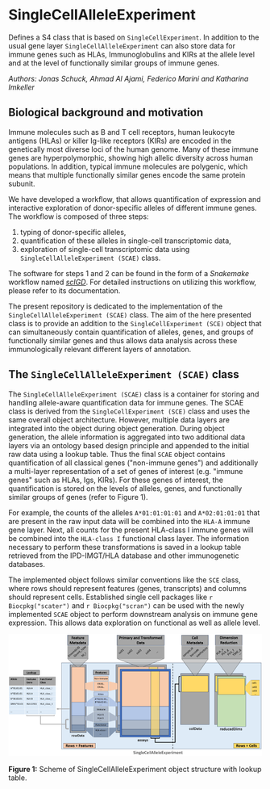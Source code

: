 # SingleCellAlleleExperiment

Defines a S4 class that is based on `SingleCellExperiment`. In addition to the usual gene layer `SingleCellAlleleExperiment` can also store data for immune genes such as HLAs, Immunoglobulins and KIRs at the allele level and at the level of functionally similar groups of immune genes.

*Authors: Jonas Schuck, Ahmad Al Ajami, Federico Marini and Katharina Imkeller*

## Biological background and motivation

Immune molecules such as B and T cell receptors, human leukocyte antigens (HLAs) or killer Ig-like
receptors (KIRs) are encoded in the genetically most diverse loci of the human genome. Many of
these immune genes are hyperpolymorphic, showing high allelic diversity across human populations.
In addition, typical immune molecules are polygenic, which means that multiple functionally similar
genes encode the same protein subunit.

We have developed a workflow, that allows quantification of expression and interactive exploration of 
donor-specific alleles of different immune genes. The workflow is composed of three steps: 
1. typing of donor-specific alleles, 
2. quantification of these alleles in single-cell transcriptomic data, 
3. exploration of single-cell transcriptomic data using `SingleCellAlleleExperiment (SCAE)` class. 

The software for steps 1 and 2 can be found in the form of a *Snakemake* workflow named *[scIGD](https://github.com/AGImkeller/scIGD)*. For detailed instructions on utilizing this workflow, please refer to its documentation.

The present repository is dedicated to the implementation of the `SingleCellAlleleExperiment (SCAE)` class. The aim of the here presented class is to provide an addition to the `SingleCellExperiment (SCE)` object that can simultaneously contain quantification of alleles, genes, and groups of functionally similar genes and thus allows data analysis across these immunologically relevant different layers of annotation. 

## The `SingleCellAlleleExperiment (SCAE)` class

The `SingleCellAlleleExperiment (SCAE)` class is a container for storing and handling allele-aware quantification data for immune genes. The SCAE class is derived from the `SingleCellExperiment (SCE)` class and uses the same overall object architecture. However, multiple data layers are integrated into the object during object generation. During object generation, the allele information is aggregated into two additional data layers via an ontology based design principle and appended to the initial raw data using a lookup table. Thus the final `SCAE` object contains quantification of all classical genes ("non-immune genes") and additionally a multi-layer representation of a set of genes of interest (e.g. "immune genes" such as HLAs, Igs, KIRs). For these genes of interest, the quantification is stored on the levels of alleles, genes, and functionally similar groups of genes (refer to Figure 1). 

For example, the counts of the alleles `A*01:01:01:01` and `A*02:01:01:01` that are present in the raw input data will be combined into the `HLA-A` immune gene layer. Next, all counts for the present HLA-class I immune genes will be combined into the `HLA-class I` functional class layer. The information necessary to perform these transformations is saved in a lookup table retrieved from the IPD-IMGT/HLA database and other immunogenetic databases. 

The implemented object follows similar conventions like the `SCE` class, where rows should represent features (genes, transcripts) and columns should represent cells. Established single cell packages like `r Biocpkg("scater")` and `r Biocpkg("scran")` can be used with the newly implemented `SCAE` object to perform downstream analysis on immune gene expression. This allows data exploration on functional as well as allele level.

![alt text here](./inst/extdata/scae_advanced.png)

**Figure 1:** Scheme of SingleCellAlleleExperiment object structure with lookup table.
